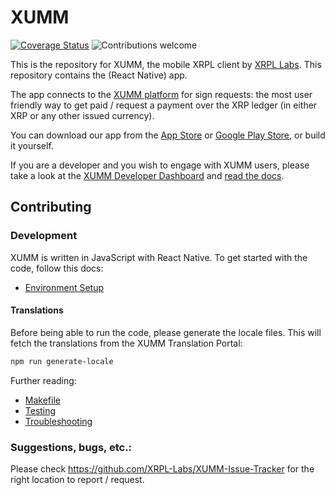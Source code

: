 # XUMM

[![Coverage Status](https://coveralls.io/repos/github/XRPL-Labs/XUMM-App/badge.svg?branch=master)](https://coveralls.io/github/XRPL-Labs/XUMM-App)
![Contributions welcome](https://img.shields.io/badge/contributions-welcome-orange.svg)

This is the repository for XUMM, the mobile XRPL client by [XRPL Labs](https://xrpl-labs.com). This repository contains the (React Native) app.

The app connects to the [XUMM platform](https://github.com/XRPL-Labs/xumm-api) for sign requests: the most user friendly way to get paid / request a payment over the XRP ledger (in either XRP or any other issued currency). 

You can download our app from the [App Store](https://apps.apple.com/us/app/id1492302343) or [Google Play Store](https://play.google.com/store/apps/details?id=com.xrpllabs.xumm), or build it yourself.

If you are a developer and you wish to engage with XUMM users, please take a look at the [XUMM Developer Dashboard](https://apps.xumm.dev/) and [read the docs](https://xumm.readme.io/).

## Contributing

### Development

XUMM is written in JavaScript with React Native. To get started with the code, follow this docs:

* [Environment Setup](docs/environment-setup.md)

#### Translations
Before being able to run the code, please generate the locale files. This will fetch the translations from the XUMM Translation Portal:

```bash
npm run generate-locale
```

Further reading:

* [Makefile](docs/makefile.md)
* [Testing](docs/testing.md)
* [Troubleshooting](docs/troubleshooting.md)

### Suggestions, bugs, etc.:

Please check https://github.com/XRPL-Labs/XUMM-Issue-Tracker for the right location to report / request.    
